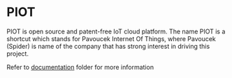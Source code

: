 # PIOT

PIOT is open source and patent-free IoT cloud platform. The name PIOT is a
shortcut which stands for Pavoucek Internet Of Things, where Pavoucek (Spider)
is name of the company that has strong interest in driving this project.

Refer to [documentation](doc) folder for more information

